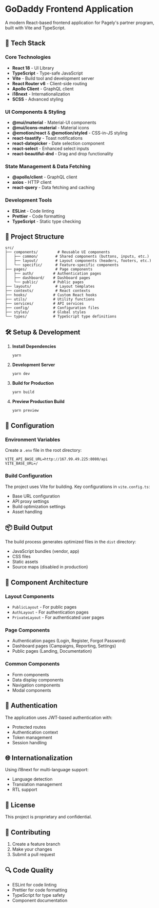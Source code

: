 # GoDaddy Frontend Application

A modern React-based frontend application for Pagely's partner program, built with Vite and TypeScript.

## 🚀 Tech Stack

### Core Technologies
- **React 18** - UI Library
- **TypeScript** - Type-safe JavaScript
- **Vite** - Build tool and development server
- **React Router v6** - Client-side routing
- **Apollo Client** - GraphQL client
- **i18next** - Internationalization
- **SCSS** - Advanced styling

### UI Components & Styling
- **@mui/material** - Material-UI components
- **@mui/icons-material** - Material icons
- **@emotion/react** & **@emotion/styled** - CSS-in-JS styling
- **react-toastify** - Toast notifications
- **react-datepicker** - Date selection component
- **react-select** - Enhanced select inputs
- **react-beautiful-dnd** - Drag and drop functionality

### State Management & Data Fetching
- **@apollo/client** - GraphQL client
- **axios** - HTTP client
- **react-query** - Data fetching and caching

### Development Tools
- **ESLint** - Code linting
- **Prettier** - Code formatting
- **TypeScript** - Static type checking

## 📁 Project Structure

```
src/
├── components/         # Reusable UI components
│   ├── common/        # Shared components (buttons, inputs, etc.)
│   ├── layout/        # Layout components (headers, footers, etc.)
│   └── specific/      # Feature-specific components
├── pages/             # Page components
│   ├── auth/         # Authentication pages
│   ├── dashboard/    # Dashboard pages
│   └── public/       # Public pages
├── layouts/           # Layout templates
├── contexts/          # React contexts
├── hooks/            # Custom React hooks
├── utils/            # Utility functions
├── services/         # API services
├── config/           # Configuration files
├── styles/           # Global styles
└── types/            # TypeScript type definitions
```

## 🛠️ Setup & Development

1. **Install Dependencies**
   ```bash
   yarn
   ```

2. **Development Server**
   ```bash
   yarn dev
   ```

3. **Build for Production**
   ```bash
   yarn build
   ```

4. **Preview Production Build**
   ```bash
   yarn preview
   ```

## 🔧 Configuration

### Environment Variables
Create a `.env` file in the root directory:
```env
VITE_API_BASE_URL=http://167.99.49.225:8080/api
VITE_BASE_URL=/
```

### Build Configuration
The project uses Vite for building. Key configurations in `vite.config.ts`:
- Base URL configuration
- API proxy settings
- Build optimization settings
- Asset handling

## 📦 Build Output

The build process generates optimized files in the `dist` directory:
- JavaScript bundles (vendor, app)
- CSS files
- Static assets
- Source maps (disabled in production)

## 🎨 Component Architecture

### Layout Components
- `PublicLayout` - For public pages
- `AuthLayout` - For authentication pages
- `PrivateLayout` - For authenticated user pages

### Page Components
- Authentication pages (Login, Register, Forgot Password)
- Dashboard pages (Campaigns, Reporting, Settings)
- Public pages (Landing, Documentation)

### Common Components
- Form components
- Data display components
- Navigation components
- Modal components

## 🔐 Authentication

The application uses JWT-based authentication with:
- Protected routes
- Authentication context
- Token management
- Session handling

## 🌐 Internationalization

Using i18next for multi-language support:
- Language detection
- Translation management
- RTL support


## 📄 License

This project is proprietary and confidential.

## 👥 Contributing

1. Create a feature branch
2. Make your changes
3. Submit a pull request

## 🔍 Code Quality

- ESLint for code linting
- Prettier for code formatting
- TypeScript for type safety
- Component documentation
